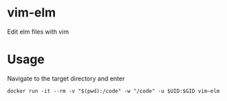# vim-elm
Edit elm files with vim

# Usage
Navigate to the target directory and enter
```
docker run -it --rm -v "$(pwd):/code" -w "/code" -u $UID:$GID vim-elm
```
